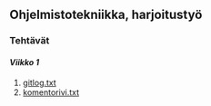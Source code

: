 ## **Ohjelmistotekniikka, harjoitustyö**
### **Tehtävät**
#### *Viikko 1*

1. [gitlog.txt](https://github.com/Hiisable/ot-harjoitustyo/blob/master/laskarit/viikko1/gitlog.txt)
1. [komentorivi.txt](https://github.com/Hiisable/ot-harjoitustyo/blob/master/laskarit/viikko1/komentorivi.txt)

